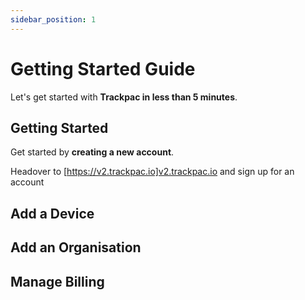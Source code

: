```yaml
---
sidebar_position: 1
---
```


# Getting Started Guide

Let's get started with **Trackpac in less than 5 minutes**.

## Getting Started

Get started by **creating a new account**.

Headover to [https://v2.trackpac.io]v2.trackpac.io and sign up for an account

## Add a Device

## Add an Organisation

## Manage Billing
